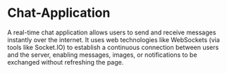 # Chat-Application
A real-time chat application allows users to send and receive messages instantly over the internet. It uses web technologies like WebSockets (via tools like Socket.IO) to establish a continuous connection between users and the server, enabling messages, images, or notifications to be exchanged without refreshing the page.
